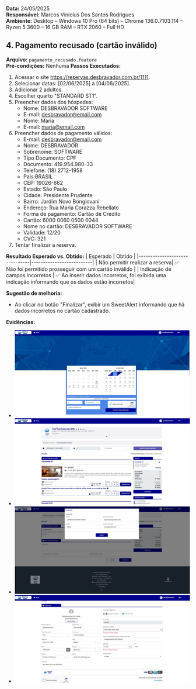 **Data:** 24/05/2025  
**Responsável:** Marcos Vinícius Dos Santos Rodrigues  
**Ambiente:** Desktop – Windows 10 Pro (64 bits) – Chrome 136.0.7103.114 – Ryzen 5 3600 – 16 GB RAM – RTX 2060 – Full HD 

## 4. Pagamento recusado (cartão inválido)
**Arquivo:** `pagamento_recusado.feature`  
**Pré-condições:** Nenhuma 
**Passos Executados:**
1. Acessar o site https://reservas.desbravador.com.br/1111.
2. Selecionar datas: [02/06/2025] a [04/06/2025].
3. Adicionar 2 adultos.
4. Escolher quarto "STANDARD ST1".
5. Preencher dados dos hóspedes:
   - Nome: DESBRAVADOR SOFTWARE
   - E-mail: desbravador@email.com
   - Nome: Maria
   - E-mail: maria@email.com
6. Preencher dados de pagamento válidos:
   - E-mail: desbravador@email.com
   - Nome: DESBRAVADOR
   - Sobrenome: SOFTWARE
   - Tipo Documento: CPF
   - Documento: 419.954.980-33
   - Telefone: (18) 2712-1958
   - Pais:BRASIL
   - CEP: 19026-662
   - Estado: São Paulo
   - Cidade: Presidente Prudente
   - Bairro: Jardim Novo Bongiovani
   - Endereço: Rua Maria Corazza Rebellato
   - Forma de pagamento: Cartão de Crédito
   - Cartão: 6000 0060 0500 0044
   - Nome no cartão: DESBRAVADOR SOFTWARE
   - Validade: 12/20
   - CVC: 321
7. Tentar finalizar a reserva.

**Resultado Esperado vs. Obtido:**
| Esperado                      | Obtido                   |
|-------------------------------|--------------------------|
| Não permitir realizar a reserva| ✅ Não foi permitido prosseguir com um cartão inválido |
| Indicação de campos incorretos | ✅ Ao inserir dados incorretos, foi exibida uma indicação informando que os dados estão incorretos|

**Sugestão de melhoria:**
   - Ao clicar no botão "Finalizar", exibir um SweetAlert informando que há dados incorretos no cartão cadastrado.

**Evidências:**
- ![Screenshot_Reserva_cenario04_01](../../../evidencias/screenshots/Cenario_04/1.jpg)
- ![Screenshot_Reserva_cenario04_02](../../../evidencias/screenshots/Cenario_04/2.jpg)
- ![Screenshot_Reserva_cenario04_03](../../../evidencias/screenshots/Cenario_04/3.jpg)
- ![Screenshot_Reserva_cenario04_04](../../../evidencias/screenshots/Cenario_04/4.jpg)

